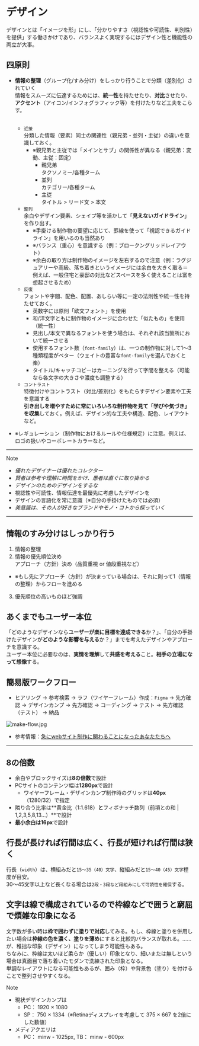 # デザイン
デザインとは「イメージを形」にし、「分かりやすさ（視認性や可読性、判別性）を提供」する働きかけであり、バランスよく実現するにはデザイン性と機能性の両立が大事。

## 四原則
- **情報の整理**（グループ化/すみ分け）をしっかり行うことで分類（差別化）されていく<br>
情報をスムーズに伝達するためには、**統一性**を持たせたり、**対比**させたり、**アクセント**（アイコン/インフォグラフィック等）を付けたりなど工夫をこらす。<br><br>
  - `近接`<br>
  分類した情報（要素）同士の関連性（親兄弟・並列・主従）の違いを意識しておく。<br>
    - ※親兄弟と主従では「メインとサブ」の関係性が異なる（親兄弟：変動、主従：固定）
      - 親兄弟<br>タクソノミー/各種ターム
      - 並列<br>カテゴリー/各種ターム
      - 主従<br>タイトル > リード文 > 本文
  - `整列`<br>
  余白やデザイン要素、シェイプ等を活かして「**見えないガイドライン**」を作り出す。<br>
    - ※手掛ける制作物の要望に応じて、罫線を使って「視認できるガイドライン」を用いるのも当然あり
    - ※バランス（重心）を意識する（例：ブロークングリッドレイアウト）
    - ※余白の取り方は制作物のイメージを左右するので注意（例：ラグジュアリーや高級、落ち着きというイメージには余白を大きく取る＝例えば、一般住宅と豪邸の対比などスペースを多く使えることは富を想起させるため）
  - `反復`<br>
  フォントや字間、配色、配置、あしらい等に一定の法則性や統一性を持たせておく。
    - 英数字には原則「欧文フォント」を使用
    - 和/洋文字ともに制作物のイメージに合わせた「似たもの」を使用（統一性）
    - 見出し/本文で異なるフォントを使う場合は、それぞれ該当箇所において統一させる
    - 使用するフォント数（`font-family`）は、一つの制作物に対して1〜3種類程度がベター（ウェイトの豊富な`font-family`を選んでおくと楽）
    - タイトル/キャッチコピーはカーニングを行って字間を整える（可能なら各文字の大きさや濃度も調整する）
  - `コントラスト`<br>
  特徴付けやコントラスト（対比/差別化）をもたらすデザイン要素や工夫を意識する<br>
  **引き出しを増やすために常にいろいろな制作物を見て「学びや気づき」を収集**しておく。例えば、デザイン的な工夫や構造、配色、レイアウトなど。

- ※レギュレーション（制作物におけるルールや仕様規定）に注意。例えば、ロゴの扱いやコーポレートカラーなど。

---

> [!NOTE]
> - *優れたデザイナーは優れたコレクター*
> - *賢者は参考や理解に時間をかけ、愚者は直ぐに取り掛かる*
> - *デザインのためのデザインをするな*
>  - 視認性や可読性、情報伝達を最優先に考慮したデザインを
>  - デザインの言語化を常に意識（※自分の手掛けたものでは必須）
> - *美意識は、その人が好きなブランドやモノ・コトから探っていく*

---

## 情報のすみ分けはしっかり行う
1. 情報の整理
2. 情報の優先順位決め<br>
アプローチ（方針）決め（品質重視 or 値段重視など）
  - ※もし先にアプローチ（方針）が決まっている場合は、それに則って1（情報の整理）からフローを進める
3. 優先順位の高いものほど強調

## あくまでもユーザー本位
「どのようなデザインなら**ユーザーが楽に目標を達成できる**か？」、「自分の手掛けたデザインが**どのような影響を与える**か？」までを考えたデザインやアプローチを意識する。<br>
ユーザー本位に必要なのは、**実情を理解**して**共感を考える**こと。**相手の立場になって想像**する。

## 簡易版ワークフロー
- ヒアリング -> 参考検索 -> ラフ（ワイヤーフレーム）作成：`Figma` -> 先方確認 -> デザインカンプ -> 先方確認 → コーディング -> テスト -> 先方確認（テスト） -> 納品

![make-flow.jpg](https://qiita-image-store.s3.ap-northeast-1.amazonaws.com/0/3368730/a6a4058a-e305-d419-7e94-38ab73958284.jpeg)

- 参考情報：[急にwebサイト制作に関わることになったあなたたちへ](https://qiita.com/benjuwan/items/ef46294ebbf8bd00589b)

---

## 8の倍数
- 余白やブロックサイズは**8の倍数**で設計
- PCサイトのコンテンツ幅は**1280px**で設計
  - ワイヤーフレーム・デザインカンプ制作時のグリッドは**40px**（1280/32）で指定
- 隣り合う比率は**黄金比（1:1.618）**と**フィボナッチ数列（前項との和 | 1,2,3,5,8,13...）**で設計
- **最小余白は16px**で設計

## 行長が長ければ行間は広く、行長が短ければ行間は狭く
行長（`width`）は、横組みだと`15～35（40）文字`、縦組みだと`15～40（45）文字`程度が目安。<br>
30～45文字以上など長くなる場合は`2段・3段など段組みにして可読性を確保`する。

## 文字は線で構成されているので枠線などで囲うと窮屈で煩雑な印象になる
文字数が多い時は**枠で囲わずに塗りで対応**してみる。もし、枠線と塗りを併用したい場合は**枠線の色を濃く、塗りを薄め**にすると比較的バランスが取れる。……が、稚拙な印象（デザイン）になってしまう可能性もある。<br>
ちなみに、枠線は太いほど柔らか（優しい）印象となり、細いまたは無しという場合は真面目で落ち着いたモダンで洗練された印象となる。<br>
単調なレイアウトになる可能性もあるが、囲み（枠）や背景色（塗り）を付けることで整列させやすくなる。

> [!NOTE]
> - 現状デザインカンプは
>   - PC： 1920 × 1080
>   - SP： 750 × 1334（※Retinaディスプレイを考慮して 375 × 667 を2倍にした数値）
> - メディアクエリは
>   - PC： minw - 1025px, TB： minw - 600px